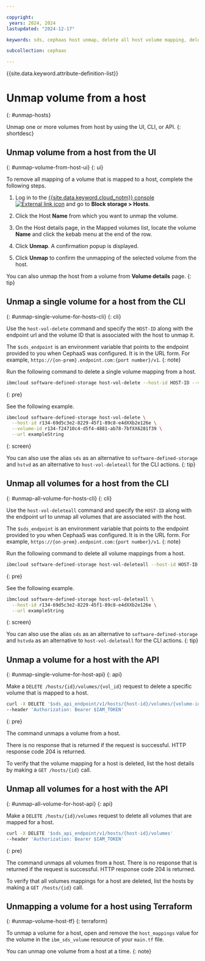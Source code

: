 ```yaml
---

copyright:
 years: 2024, 2024
lastupdated: "2024-12-17"

keywords: sds, cephaas host unmap, delete all host volume mapping, delete volume mapping for a host,

subcollection: cephaas

---
```


{{site.data.keyword.attribute-definition-list}}

# Unmap volume from a host
{: #unmap-hosts}

Unmap one or more volumes from host by using the UI, CLI, or API.
{: shortdesc}


## Unmap volume from a host from the UI
{: #unmap-volume-from-host-ui}
{: ui}

To remove all mapping of a volume that is mapped to a host, complete the following steps.

1. Log in to the [{{site.data.keyword.cloud_notm}} console ![External link icon](../icons/launch-glyph.svg "External link icon")](https://{DomainName}/software-defined-storage) and go to **Block storage > Hosts**.

2. Click the Host **Name** from which you want to unmap the volume.

3. On the Host details page, in the Mapped volumes list, locate the volume **Name** and click the kebab menu at the end of the row.

4. Click **Unmap**. A confirmation popup is displayed.

5. Click **Unmap** to confirm the unmapping of the selected volume from the host.


You can also unmap the host from a volume from **Volume details** page.
{: tip}




## Unmap a single volume for a host from the CLI
{: #unmap-single-volume-for-hosts-cli}
{: cli}

Use the `host-vol-delete` command and specify the `HOST-ID` along with the endpoint url and the volume ID that is associated with the host to unmap it.

The `$sds_endpoint` is an environment variable that points to the endpoint provided to you when CephaaS was configured. It is in the URL form. For example, `https://{on-prem}.endpoint.com:{port number}/v1`.
{: note}

Run the following command to delete a single volume mapping from a host.

```sh
ibmcloud software-defined-storage host-vol-delete --host-id HOST-ID --volume-id VOLUME-ID --url string
```
{: pre}

See the following example.

```sh
ibmcloud software-defined-storage host-vol-delete \
  --host-id r134-69d5c3e2-8229-45f1-89c8-e4dXXb2e126e \
  --volume-id r134-f24710c4-d5f4-4881-ab78-7bfXX6281f39 \
  --url exampleString
```
{: screen}

You can also use the alias `sds` as an alternative to `software-defined-storage` and `hstvd` as an alternative to `host-vol-deleteall` for the CLI actions.
{: tip}


## Unmap all volumes for a host from the CLI
{: #unmap-all-volume-for-hosts-cli}
{: cli}

Use the `host-vol-deleteall` command and specify the `HOST-ID` along with the endpoint url to unmap all volumes that are associated with the host.

The `$sds_endpoint` is an environment variable that points to the endpoint provided to you when CephaaS was configured. It is in the URL form. For example, `https://{on-prem}.endpoint.com:{port number}/v1`.
{: note}

Run the following command to delete all volume mappings from a host.

```sh
ibmcloud software-defined-storage host-vol-deleteall --host-id HOST-ID --url string
```
{: pre}

See the following example.

```sh
ibmcloud software-defined-storage host-vol-deleteall \
  --host-id r134-69d5c3e2-8229-45f1-89c8-e4dXXb2e126e \
  --url exampleString
```
{: screen}

You can also use the alias `sds` as an alternative to `software-defined-storage` and `hstvda` as an alternative to `host-vol-deleteall` for the CLI actions.
{: tip}

## Unmap a volume for a host with the API
{: #unmap-single-volume-for-host-api}
{: api}

Make a `DELETE /hosts/{id}/volumes/{vol_id}` request to delete a specific volume that is mapped to a host.

```sh
curl -X DELETE '$sds_api_endpoint/v1/hosts/{host-id}/volumes/{volume-id}'
--header 'Authorization: Bearer $IAM_TOKEN'
```
{: pre}

The command unmaps a volume from a host.

There is no response that is returned if the request is successful. HTTP response code 204 is returned.


To verify that the volume mapping for a host is deleted, list the host details by making a `GET /hosts/{id}` call.



## Unmap all volumes for a host with the API
{: #unmap-all-volume-for-host-api}
{: api}

Make a `DELETE /hosts/{id}/volumes` request to delete all volumes that are mapped for a host.

```sh
curl -X DELETE '$sds_api_endpoint/v1/hosts/{host-id}/volumes'
--header 'Authorization: Bearer $IAM_TOKEN'
```
{: pre}

The command unmaps all volumes from a host.
There is no response that is returned if the request is successful. HTTP response code 204 is returned.


To verify that all volumes mappings for a host are deleted, list the hosts by making a `GET /hosts/{id}` call.

## Unmapping a volume for a host using Terraform
{: #unmap-volume-host-tf}
{: terraform}

To unmap a volume for a host, open and remove the `host_mappings` value for the volume in the `ibm_sds_volume` resource of your `main.tf` file.

You can unmap one volume from a host at a time.
{: note}
